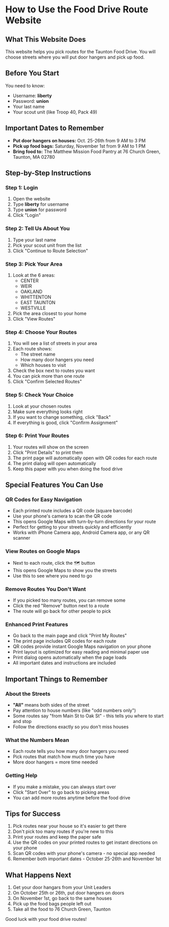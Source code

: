 # How to Use the Food Drive Route Website

## What This Website Does
This website helps you pick routes for the Taunton Food Drive. You will choose streets where you will put door hangers and pick up food.

## Before You Start
You need to know:
- Username: **liberty**
- Password: **union**
- Your last name
- Your scout unit (like Troop 40, Pack 49)

## Important Dates to Remember
- **Put door hangers on houses:** Oct. 25-26th from 9 AM to 3 PM
- **Pick up food bags:** Saturday, November 1st from 9 AM to 1 PM
- **Bring food to:** The Matthew Mission Food Pantry at 76 Church Green, Taunton, MA 02780

## Step-by-Step Instructions

### Step 1: Login
1. Open the website
2. Type **liberty** for username
3. Type **union** for password
4. Click "Login"

### Step 2: Tell Us About You
1. Type your last name
2. Pick your scout unit from the list
3. Click "Continue to Route Selection"

### Step 3: Pick Your Area
1. Look at the 6 areas:
   - CENTER
   - WEIR  
   - OAKLAND
   - WHITTENTON
   - EAST TAUNTON
   - WESTVILLE
2. Pick the area closest to your home
3. Click "View Routes"

### Step 4: Choose Your Routes
1. You will see a list of streets in your area
2. Each route shows:
   - The street name
   - How many door hangers you need
   - Which houses to visit
3. Check the box next to routes you want
4. You can pick more than one route
5. Click "Confirm Selected Routes"

### Step 5: Check Your Choice
1. Look at your chosen routes
2. Make sure everything looks right
3. If you want to change something, click "Back"
4. If everything is good, click "Confirm Assignment"

### Step 6: Print Your Routes
1. Your routes will show on the screen
2. Click "Print Details" to print them
3. The print page will automatically open with QR codes for each route
4. The print dialog will open automatically
5. Keep this paper with you when doing the food drive

## Special Features You Can Use

### QR Codes for Easy Navigation
- Each printed route includes a QR code (square barcode)
- Use your phone's camera to scan the QR code
- This opens Google Maps with turn-by-turn directions for your route
- Perfect for getting to your streets quickly and efficiently
- Works with iPhone Camera app, Android Camera app, or any QR scanner

### View Routes on Google Maps
- Next to each route, click the 🗺️ button
- This opens Google Maps to show you the streets
- Use this to see where you need to go

### Remove Routes You Don't Want
- If you picked too many routes, you can remove some
- Click the red "Remove" button next to a route
- The route will go back for other people to pick

### Enhanced Print Features
- Go back to the main page and click "Print My Routes"
- The print page includes QR codes for each route
- QR codes provide instant Google Maps navigation on your phone
- Print layout is optimized for easy reading and minimal paper use
- Print dialog opens automatically when the page loads
- All important dates and instructions are included

## Important Things to Remember

### About the Streets
- **"All"** means both sides of the street
- Pay attention to house numbers (like "odd numbers only")
- Some routes say "from Main St to Oak St" - this tells you where to start and stop
- Follow the directions exactly so you don't miss houses

### What the Numbers Mean
- Each route tells you how many door hangers you need
- Pick routes that match how much time you have
- More door hangers = more time needed

### Getting Help
- If you make a mistake, you can always start over
- Click "Start Over" to go back to picking areas
- You can add more routes anytime before the food drive

## Tips for Success
1. Pick routes near your house so it's easier to get there
2. Don't pick too many routes if you're new to this
3. Print your routes and keep the paper safe
4. Use the QR codes on your printed routes to get instant directions on your phone
5. Scan QR codes with your phone's camera - no special app needed
6. Remember both important dates - October 25-26th and November 1st

## What Happens Next
1. Get your door hangars from your Unit Leaders
1. On October 25th or 26th, put door hangers on doors
3. On November 1st, go back to the same houses
4. Pick up the food bags people left out
5. Take all the food to 76 Church Green, Taunton

Good luck with your food drive routes!
